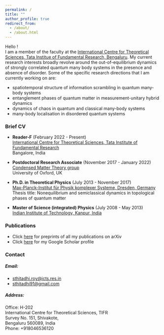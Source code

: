 ```yaml
---
permalink: /
title: ""
author_profile: true
redirect_from: 
  - /about/
  - /about.html
---
```


Hello !  
I am a member of the faculty at the [International Centre for Theoretical Sciences, Tata Institue of Fundamental Research, Bengaluru](https://icts.res.in). My current research interests broadly revolve around the out-of-equilibrium dynamics of strongly correlated quantum many body systems in the presence and absence of disorder. Some of the specific research directions that I am currently working on are:  

- spatiotemporal structure of information scrambling in quantum many-body systems
- entanglement phases of quantum matter in measurement-unitary hybrid dynamics
- dynamics of chaos in quantum and classical many-body systems
- many-body localisation in disordered quantum systems



### Brief CV
- **Reader-F** (February 2022 - Present)  
  [International Centre for Theoretical Sciences, Tata Institute of Fundamental Research](https://icts.res.in)  
  Bangalore, India

- **Postdoctoral Research Associate** (November 2017 - January 2022)  
  [Condensed Matter Theory group](https://www.physics.ox.ac.uk/research/group/condensed-matter-theory)  
  University of Oxford, UK  

- **Ph.D. in Theoretical Physics** (July 2013 - November 2017)  
  [Max-Planck-Institut für Physik komplexer Systeme, Dresden, Germany](https://www.pks.mpg.de)  
  Thesis title: Nonequilibrium and semiclassical dynamics in topological phases of quantum matter

- **Master of Science (integrated) Physics** (July 2008 - May 2013)  
  [Indian Institute of Technology, Kanpur, India](https://www.iitk.ac.in)   


### Publications

- Click [here](https://arxiv.org/a/roy_s_5.html) for preprints of all my publications on arXiv
- Click [here](https://scholar.google.com/citations?user=dup_yX8AAAAJ&hl=en) for my Google Scholar profile
 

### Contact

##### Email:
- [sthitadhi.roy@icts.res.in](mailto:sthitadhi.roy@icts.res.in)
- [sthitadhi91@gmail.com](mailto:sthitadhi91@gmail.com)

##### Address:
Office: H-202  
International Centre for Theoretical Sciences, TIFR  
Survey No. 151, Shivakote,  
Bengaluru 560089, India  
Phone:  +918046536120

<!-- a
======
1. Register a GitHub account if you don't have one and confirm your e-mail (required!)
1. Fork [this template](https://github.com/academicpages/academicpages.github.io) by clicking the "Use this template" button in the top right. 
1. Go to the repository's settings (rightmost item in the tabs that start with "Code", should be below "Unwatch"). Rename the repository "[your GitHub username].github.io", which will also be your website's URL.
1. Set site-wide configuration and create content & metadata (see below -- also see [this set of diffs](http://archive.is/3TPas) showing what files were changed to set up [an example site](https://getorg-testacct.github.io) for a user with the username "getorg-testacct")
1. Upload any files (like PDFs, .zip files, etc.) to the files/ directory. They will appear at https://[your GitHub username].github.io/files/example.pdf.  
1. Check status by going to the repository settings, in the "GitHub pages" section

Site-wide configuration
------
The main configuration file for the site is in the base directory in [_config.yml](https://github.com/academicpages/academicpages.github.io/blob/master/_config.yml), which defines the content in the sidebars and other site-wide features. You will need to replace the default variables with ones about yourself and your site's github repository. The configuration file for the top menu is in [_data/navigation.yml](https://github.com/academicpages/academicpages.github.io/blob/master/_data/navigation.yml). For example, if you don't have a portfolio or blog posts, you can remove those items from that navigation.yml file to remove them from the header. 

Create content & metadata
------
For site content, there is one markdown file for each type of content, which are stored in directories like _publications, _talks, _posts, _teaching, or _pages. For example, each talk is a markdown file in the [_talks directory](https://github.com/academicpages/academicpages.github.io/tree/master/_talks). At the top of each markdown file is structured data in YAML about the talk, which the theme will parse to do lots of cool stuff. The same structured data about a talk is used to generate the list of talks on the [Talks page](https://academicpages.github.io/talks), each [individual page](https://academicpages.github.io/talks/2012-03-01-talk-1) for specific talks, the talks section for the [CV page](https://academicpages.github.io/cv), and the [map of places you've given a talk](https://academicpages.github.io/talkmap.html) (if you run this [python file](https://github.com/academicpages/academicpages.github.io/blob/master/talkmap.py) or [Jupyter notebook](https://github.com/academicpages/academicpages.github.io/blob/master/talkmap.ipynb), which creates the HTML for the map based on the contents of the _talks directory).

**Markdown generator**

The repository includes [a set of Jupyter notebooks](https://github.com/academicpages/academicpages.github.io/tree/master/markdown_generator
) that converts a CSV containing structured data about talks or presentations into individual markdown files that will be properly formatted for the Academic Pages template. The sample CSVs in that directory are the ones I used to create my own personal website at stuartgeiger.com. My usual workflow is that I keep a spreadsheet of my publications and talks, then run the code in these notebooks to generate the markdown files, then commit and push them to the GitHub repository.

How to edit your site's GitHub repository
------
Many people use a git client to create files on their local computer and then push them to GitHub's servers. If you are not familiar with git, you can directly edit these configuration and markdown files directly in the github.com interface. Navigate to a file (like [this one](https://github.com/academicpages/academicpages.github.io/blob/master/_talks/2012-03-01-talk-1.md) and click the pencil icon in the top right of the content preview (to the right of the "Raw | Blame | History" buttons). You can delete a file by clicking the trashcan icon to the right of the pencil icon. You can also create new files or upload files by navigating to a directory and clicking the "Create new file" or "Upload files" buttons. 

Example: editing a markdown file for a talk
![Editing a markdown file for a talk](/images/editing-talk.png)

For more info
------
More info about configuring Academic Pages can be found in [the guide](https://academicpages.github.io/markdown/), the [growing wiki](https://github.com/academicpages/academicpages.github.io/wiki), and you can always [ask a question on GitHub](https://github.com/academicpages/academicpages.github.io/discussions). The [guides for the Minimal Mistakes theme](https://mmistakes.github.io/minimal-mistakes/docs/configuration/) (which this theme was forked from) might also be helpful. -->
